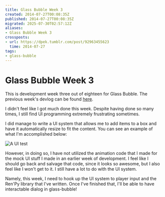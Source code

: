 ```yaml
---
title: Glass Bubble Week 3
created: 2014-07-27T00:08:35Z
published: 2014-07-27T00:08:35Z
migrated: 2025-07-30T02:57:12Z
aliases:
- Glass Bubble Week 3
crossposts:
- url: https://dpek.tumblr.com/post/92963455623
  time: 2014-07-27
tags:
- glass-bubble
---
```


# Glass Bubble Week 3

This is development week three out of eighteen for Glass Bubble. The previous week's devlog can be found [here](20140720015346.md).

I didn't feel like I got much done this week. Despite having done so many times, I still find UI programming extremely frustrating sometimes.

I did manage to write a UI system that allows me to add items to a box and have it automatically resize to fit the content. You can see an example of what I'm accomplished below:

![A UI test](20140727000835-glass-bubble-ui.png)

However, in doing so, I have not utilized the animation code that I made for the mock UI stuff I made in an earlier week of development. I feel like I should go back and salvage that code, since it looks so awesome, but I also feel like I won't get to it. I still have a lot to do with the UI system.

Namely, this week, I need to hook up the UI system to player input and the Ren'Py library that I've written. Once I've finished that, I'll be able to have interactable dialog in glass-bubble!
